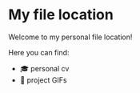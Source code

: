 # My file location

Welcome to my personal file location!  

Here you can find:
- 🎓 personal cv
- 🎥 project GIFs
